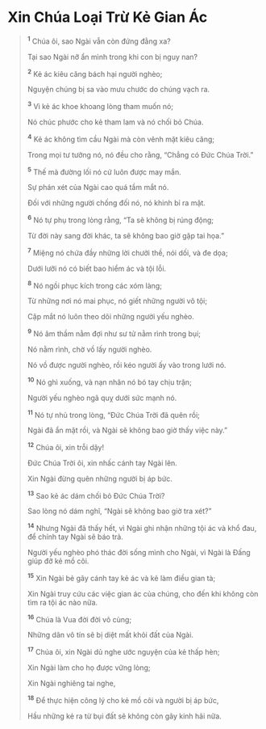 # Xin Chúa Loại Trừ Kẻ Gian Ác

> <sup><b>1</b></sup> Chúa ôi, sao Ngài vẫn còn đứng đằng xa?
> 
> Tại sao Ngài nỡ ẩn mình trong khi con bị nguy nan?
>
> <sup><b>2</b></sup> Kẻ ác kiêu căng bách hại người nghèo;
> 
> Nguyện chúng bị sa vào mưu chước do chúng vạch ra.
> 
> <sup><b>3</b></sup> Vì kẻ ác khoe khoang lòng tham muốn nó;
> 
> Nó chúc phước cho kẻ tham lam và nó chối bỏ Chúa.
> 
> <sup><b>4</b></sup> Kẻ ác không tìm cầu Ngài mà còn vênh mặt kiêu căng;
> 
> Trong mọi tư tưởng nó, nó đều cho rằng, “Chẳng có Ðức Chúa Trời.”
> 
> <sup><b>5</b></sup> Thế mà đường lối nó cứ luôn được may mắn.
> 
> Sự phán xét của Ngài cao quá tầm mắt nó.
> 
> Ðối với những người chống đối nó, nó khinh bỉ ra mặt.
> 
> <sup><b>6</b></sup> Nó tự phụ trong lòng rằng, “Ta sẽ không bị rúng động;
> 
> Từ đời này sang đời khác, ta sẽ không bao giờ gặp tai họa.”
> 
> <sup><b>7</b></sup> Miệng nó chứa đầy những lời chưởi thề, nói dối, và đe dọa;
> 
> Dưới lưỡi nó có biết bao hiểm ác và tội lỗi.
>
> <sup><b>8</b></sup> Nó ngồi phục kích trong các xóm làng;
> 
> Từ những nơi nó mai phục, nó giết những người vô tội;
> 
> Cặp mắt nó luôn theo dõi những người yếu nghèo.
> 
> <sup><b>9</b></sup> Nó âm thầm nằm đợi như sư tử nằm rình trong bụi;
> 
> Nó nằm rình, chờ vồ lấy người nghèo.
> 
> Nó vồ được người nghèo, rồi kéo người ấy vào trong lưới nó.
> 
> <sup><b>10</b></sup> Nó ghì xuống, và nạn nhân nó bó tay chịu trận;
> 
> Người yếu nghèo ngã quỵ dưới sức mạnh nó.
> 
> <sup><b>11</b></sup> Nó tự nhủ trong lòng, “Ðức Chúa Trời đã quên rồi;
> 
> Ngài đã ẩn mặt rồi, và Ngài sẽ không bao giờ thấy việc này.”
>
> <sup><b>12</b></sup> Chúa ôi, xin trỗi dậy!
> 
> Ðức Chúa Trời ôi, xin nhấc cánh tay Ngài lên.
> 
> Xin Ngài đừng quên những người bị áp bức.
> 
> <sup><b>13</b></sup> Sao kẻ ác dám chối bỏ Ðức Chúa Trời?
> 
> Sao lòng nó dám nghĩ, “Ngài sẽ không bao giờ tra xét?”
>
> <sup><b>14</b></sup> Nhưng Ngài đã thấy hết, vì Ngài ghi nhận những tội ác và khổ đau, để chính tay Ngài sẽ báo trả.
> 
> Người yếu nghèo phó thác đời sống mình cho Ngài, vì Ngài là Ðấng giúp đỡ kẻ mồ côi.
> 
> <sup><b>15</b></sup> Xin Ngài bẻ gãy cánh tay kẻ ác và kẻ làm điều gian tà;
> 
> Xin Ngài truy cứu các việc gian ác của chúng, cho đến khi không còn tìm ra tội ác nào nữa.
>
> <sup><b>16</b></sup> Chúa là Vua đời đời vô cùng;
> 
> Những dân vô tín sẽ bị diệt mất khỏi đất của Ngài.
>
> <sup><b>17</b></sup> Chúa ôi, xin Ngài dủ nghe ước nguyện của kẻ thấp hèn;
> 
> Xin Ngài làm cho họ được vững lòng;
> 
> Xin Ngài nghiêng tai nghe,
> 
> <sup><b>18</b></sup> Ðể thực hiện công lý cho kẻ mồ côi và người bị áp bức,
> 
> Hầu những kẻ ra từ bụi đất sẽ không còn gây kinh hãi nữa.